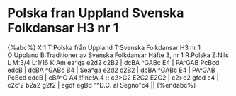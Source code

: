 # Polska fran Uppland Svenska Folkdansar H3 nr 1

{%abc%}
X:1
T:Polska från Uppland
T:Svenska Folkdansar H3 nr 1
O:Uppland
B:Traditioner av Svenska Folkdansar Häfte 3, nr 1
R:Polska
Z:Nils L
M:3/4
L:1/16
K:Am
ea^ga e2d2 c2B2 | dcBA ^GABc E4 | PA^GAB PcBcd edcB | dcBA ^GABc B4 |
Sea^ga e2d2 c2B2 | dcBA ^GABc E4 | PA^GAB PcBcd edcB | cBA^G A4 !fine!A,4 ::
c2>G2 E2C2 E2G2 | c2>e2 gfed c4 | c2c'2 b2a2 g2f2 | egdf egBd "^D.C. al Segno"c4 ||
{%endabc%}
